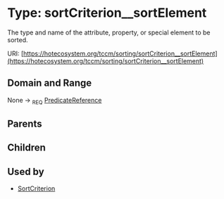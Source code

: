 
# Type: sortCriterion__sortElement


The type and name of the attribute, property, or special element to be sorted.

URI: [https://hotecosystem.org/tccm/sorting/sortCriterion__sortElement](https://hotecosystem.org/tccm/sorting/sortCriterion__sortElement)


## Domain and Range

None ->  <sub>REQ</sub> [PredicateReference](PredicateReference.md)

## Parents


## Children


## Used by

 * [SortCriterion](SortCriterion.md)
